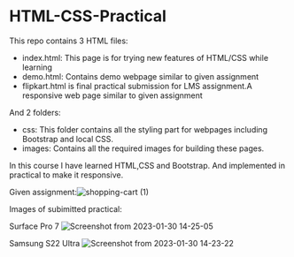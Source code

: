 # HTML-CSS-Practical

This repo contains 3 HTML files:
  - index.html: This page is for trying new features of HTML/CSS while learning
  - demo.html: Contains demo webpage similar to given assignment
  - flipkart.html is final practical submission for LMS assignment.A responsive web page similar to given assignment
  
 And 2 folders:
  - css: This folder contains all the styling part for webpages including Bootstrap and local CSS.
  - images: Contains all the required images for building these pages.
  
  In this course I have learned HTML,CSS and Bootstrap. And implemented in practical to make it responsive.
  
  Given assignment:![shopping-cart (1)](https://user-images.githubusercontent.com/122267286/215061422-46f05e08-c57b-47ff-b6fe-9af6f6622602.png)

  Images of subimitted practical:
  
  Surface Pro 7
![Screenshot from 2023-01-30 14-25-05](https://user-images.githubusercontent.com/122267286/216066383-e2bd9b58-30ce-40d0-ba52-c3ca0dd4100c.png)

  Samsung S22 Ultra
![Screenshot from 2023-01-30 14-23-22](https://user-images.githubusercontent.com/122267286/216066392-1941da04-e3c3-4741-97ea-b040cb53fa8d.png)


